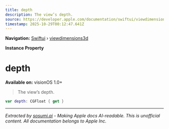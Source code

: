 ```yaml
---
title: depth
description: The view’s depth.
source: https://developer.apple.com/documentation/swiftui/viewdimensions3d/depth
timestamp: 2025-10-29T00:12:47.641Z
---
```


**Navigation:** [Swiftui](/documentation/swiftui) › [viewdimensions3d](/documentation/swiftui/viewdimensions3d)

**Instance Property**

# depth

**Available on:** visionOS 1.0+

> The view’s depth.

```swift
var depth: CGFloat { get }
```

---

*Extracted by [sosumi.ai](https://sosumi.ai) - Making Apple docs AI-readable.*
*This is unofficial content. All documentation belongs to Apple Inc.*
